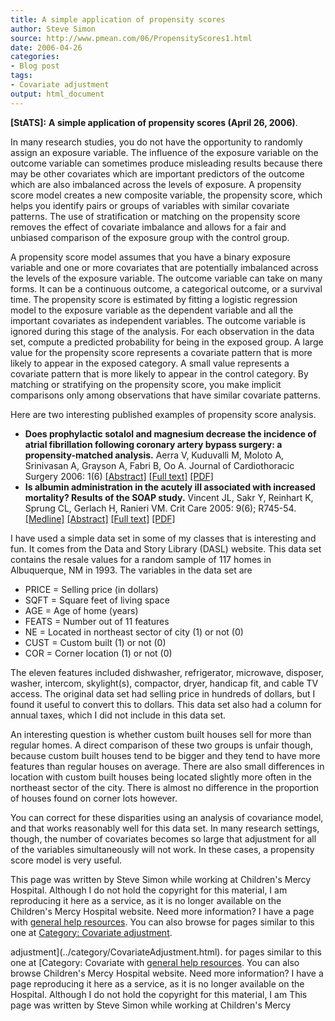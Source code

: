 ```yaml
---
title: A simple application of propensity scores
author: Steve Simon
source: http://www.pmean.com/06/PropensityScores1.html
date: 2006-04-26
categories:
- Blog post
tags:
- Covariate adjustment
output: html_document
---
```

**[StATS]:** **A simple application of propensity
scores (April 26, 2006)**.

In many research studies, you do not have the opportunity to randomly
assign an exposure variable. The influence of the exposure variable on
the outcome variable can sometimes produce misleading results because
there may be other covariates which are important predictors of the
outcome which are also imbalanced across the levels of exposure. A
propensity score model creates a new composite variable, the propensity
score, which helps you identify pairs or groups of variables with
similar covariate patterns. The use of stratification or matching on the
propensity score removes the effect of covariate imbalance and allows
for a fair and unbiased comparison of the exposure group with the
control group.

A propensity score model assumes that you have a binary exposure
variable and one or more covariates that are potentially imbalanced
across the levels of the exposure variable. The outcome variable can
take on many forms. It can be a continuous outcome, a categorical
outcome, or a survival time. The propensity score is estimated by
fitting a logistic regression model to the exposure variable as the
dependent variable and all the important covariates as independent
variables. The outcome variable is ignored during this stage of the
analysis. For each observation in the data set, compute a predicted
probability for being in the exposed group. A large value for the
propensity score represents a covariate pattern that is more likely to
appear in the exposed category. A small value represents a covariate
pattern that is more likely to appear in the control category. By
matching or stratifying on the propensity score, you make implicit
comparisons only among observations that have similar covariate
patterns.

Here are two interesting published examples of propensity score
analysis.

-   **Does prophylactic sotalol and magnesium decrease the incidence of
    atrial fibrillation following coronary artery bypass surgery: a
    propensity-matched analysis.** Aerra V, Kuduvalli M, Moloto A,
    Srinivasan A, Grayson A, Fabri B, Oo A. Journal of Cardiothoracic
    Surgery 2006: 1(6)
    [\[Abstract\]](http://www.cardiothoracicsurgery.org/content/1/1/6/abstract)
    [\[Full text\]](http://www.cardiothoracicsurgery.org/content/1/1/6)
    [\[PDF\]](http://www.cardiothoracicsurgery.org/content/pdf/1749-8090-1-6.pdf)
-   **Is albumin administration in the acutely ill associated with
    increased mortality? Results of the SOAP study.** Vincent JL, Sakr
    Y, Reinhart K, Sprung CL, Gerlach H, Ranieri VM. Crit Care 2005:
    9(6); R745-54.
    [\[Medline\]](http://www.ncbi.nlm.nih.gov/entrez/query.fcgi?cmd=Retrieve&db=PubMed&list_uids=16356223&dopt=Abstract)
    [\[Abstract\]](http://ccforum.com/content/9/6/r745/abstract) [\[Full
    text\]](http://ccforum.com/content/9/6/R745)
    [\[PDF\]](http://ccforum.com/content/pdf/cc3895.pdf)

I have used a simple data set in some of my classes that is interesting
and fun. It comes from the Data and Story Library (DASL) website. This
data set contains the resale values for a random sample of 117 homes in
Albuquerque, NM in 1993. The variables in the data set are

-   PRICE = Selling price (in dollars)
-   SQFT = Square feet of living space
-   AGE = Age of home (years)
-   FEATS = Number out of 11 features
-   NE = Located in northeast sector of city (1) or not (0)
-   CUST = Custom built (1) or not (0)
-   COR = Corner location (1) or not (0)

The eleven features included dishwasher, refrigerator, microwave,
disposer, washer, intercom, skylight(s), compactor, dryer, handicap fit,
and cable TV access. The original data set had selling price in hundreds
of dollars, but I found it useful to convert this to dollars. This data
set also had a column for annual taxes, which I did not include in this
data set.

An interesting question is whether custom built houses sell for more
than regular homes. A direct comparison of these two groups is unfair
though, because custom built houses tend to be bigger and they tend to
have more features than regular houses on average. There are also small
differences in location with custom built houses being located slightly
more often in the northeast sector of the city. There is almost no
difference in the proportion of houses found on corner lots however.

You can correct for these disparities using an analysis of covariance
model, and that works reasonably well for this data set. In many
research settings, though, the number of covariates becomes so large
that adjustment for all of the variables simultaneously will not work.
In these cases, a propensity score model is very useful.

This page was written by Steve Simon while working at Children\'s Mercy
Hospital. Although I do not hold the copyright for this material, I am
reproducing it here as a service, as it is no longer available on the
Children\'s Mercy Hospital website. Need more information? I have a page
with [general help resources](../GeneralHelp.html). You can also browse
for pages similar to this one at [Category: Covariate
adjustment](../category/CovariateAdjustment.html).
<!---More--->
adjustment](../category/CovariateAdjustment.html).
for pages similar to this one at [Category: Covariate
with [general help resources](../GeneralHelp.html). You can also browse
Children\'s Mercy Hospital website. Need more information? I have a page
reproducing it here as a service, as it is no longer available on the
Hospital. Although I do not hold the copyright for this material, I am
This page was written by Steve Simon while working at Children\'s Mercy

<!---Do not use
**[StATS]:** **A simple application of propensity
This page was written by Steve Simon while working at Children\'s Mercy
Hospital. Although I do not hold the copyright for this material, I am
reproducing it here as a service, as it is no longer available on the
Children\'s Mercy Hospital website. Need more information? I have a page
with [general help resources](../GeneralHelp.html). You can also browse
for pages similar to this one at [Category: Covariate
adjustment](../category/CovariateAdjustment.html).
--->

